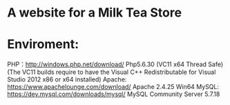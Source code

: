# A website for a Milk Tea Store

# Enviroment:
PHP：http://windows.php.net/download/  Php5.6.30 (VC11 x64 Thread Safe) (The VC11 builds require to have the Visual C++ Redistributable for Visual Studio 2012 x86 or x64 installed)
Apache:  https://www.apachelounge.com/download/  Apache 2.4.25 Win64
MySQL:  https://dev.mysql.com/downloads/mysql/  MySQL Community Server 5.7.18
